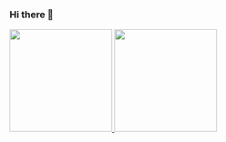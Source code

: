 ### Hi there 👋

<!--
**MateusReis25/MateusReis25** is a ✨ _special_ ✨ repository because its `README.md` (this file) appears on your GitHub profile.

Here are some ideas to get you started:

- 🔭 I’m currently working on ...
- 🌱 I’m currently learning ...
- 👯 I’m looking to collaborate on ...
- 🤔 I’m looking for help with ...
- 💬 Ask me about ...
- 📫 How to reach me: ...
- 😄 Pronouns: ...
- ⚡ Fun fact: ...
-->



<div>
<a href="https://github.com/MateusReis25">
<img height="180em" src="https://github-readme-stats.vercel.app/api/top-lrname=MateusReis25aqui&layout=compact&langs_count=7&theme=dracula"/>
<img height="180em" src="https://github-readme-stats.vercel.app/api?username=MateusReis25&show_icons=true&theme=dracula&include_all_commits=true&count_private=true"/>
</div>

